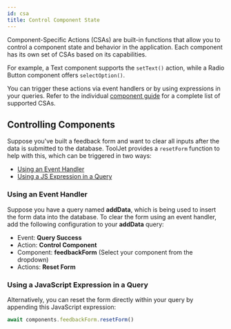 ```yaml
---
id: csa
title: Control Component State
---
```


Component-Specific Actions (CSAs) are built-in functions that allow you to control a component state and behavior in the application. Each component has its own set of CSAs based on its capabilities. 

For example, a Text component supports the `setText()` action, while a Radio Button component offers `selectOption()`. 

You can trigger these actions via event handlers or by using expressions in your queries. Refer to the individual [component guide](#) for a complete list of supported CSAs.

## Controlling Components

Suppose you've built a feedback form and want to clear all inputs after the data is submitted to the database. ToolJet provides a `resetForm` function to help with this, which can be triggered in two ways:
- [Using an Event Handler](#using-an-event-handler)
- [Using a JS Expression in a Query](#using-a-javascript-expression-in-a-query)

### Using an Event Handler

Suppose you have a query named **addData**, which is being used to insert the form data into the database. To clear the form using an event handler, add the following configuration to your **addData** query:
- Event: **Query Success**
- Action: **Control Component**
- Component: **feedbackForm** (Select your component from the dropdown)
- Actions: **Reset Form**

### Using a JavaScript Expression in a Query

Alternatively, you can reset the form directly within your query by appending this JavaScript expression:

```js
await components.feedbackForm.resetForm()
```
